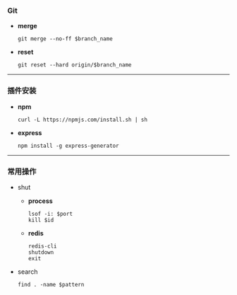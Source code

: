 ### Git ###

+ __merge__

    ```linux
    git merge --no-ff $branch_name
    ```

+ __reset__

    ```linux
    git reset --hard origin/$branch_name
    ```

*****    
  
### 插件安装 ###

+ __npm__

    ```linux
    curl -L https://npmjs.com/install.sh | sh
    ```

+ __express__

    ```linux
    npm install -g express-generator
    ```

*****
   
### 常用操作 ###

+ shut

    + __process__
    
        ```linux
        lsof -i: $port
        kill $id
        ```

    + __redis__
    
        ```linux
        redis-cli
        shutdown
        exit
        ```   

+ search

    ```linux
    find . -name $pattern
    ```   